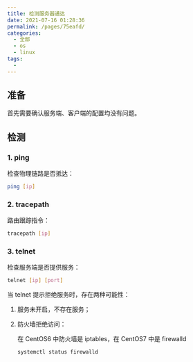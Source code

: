 ```yaml
---
title: 检测服务器通达
date: 2021-07-16 01:28:36
permalink: /pages/75eafd/
categories: 
  - 全部
  - os
  - linux
tags: 
  - 
---
```


## 准备

首先需要确认服务端、客户端的配置均没有问题。



## 检测

### 1. ping

检查物理链路是否抵达：

```bash
ping [ip]
```

### 2. tracepath

路由跟踪指令：

```bash
tracepath [ip]
```

### 3. telnet

检查服务端是否提供服务：

```bash
telnet [ip] [port]
```

当 telnet 提示拒绝服务时，存在两种可能性：

1. 服务未开启，不存在服务；

2. 防火墙拒绝访问：

   在 CentOS6 中防火墙是 iptables，在 CentOS7 中是 firewalld

   ```bash
   systemctl status firewalld
   ```

   

